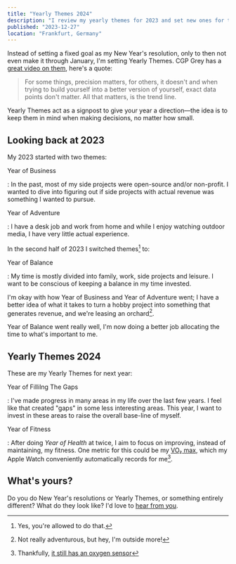 ```yaml
---
title: "Yearly Themes 2024"
description: "I review my yearly themes for 2023 and set new ones for the coming year."
published: "2023-12-27"
location: "Frankfurt, Germany"
---
```


Instead of setting a fixed goal as my New Year's resolution, only to then not 
even make it through January, I'm setting Yearly Themes.
CGP Grey has a [great video on them](https://www.youtube.com/watch?v=NVGuFdX5guE), 
here's a quote:

> For some things, precision matters, for others, it doesn't and when trying 
> to build yourself into a better version of yourself, exact data points don't 
> matter.
> All that matters, is the trend line.

Yearly Themes act as a signpost to give your year a direction—the idea is to 
keep them in mind when making decisions, no matter how small. 

## Looking back at 2023

My 2023 started with two themes:

Year of Business

: In the past, most of my side projects were open-source and/or non-profit.
  I wanted to dive into figuring out if side projects with actual revenue was
  something I wanted to pursue.

Year of Adventure

: I have a desk job and work from home and while I enjoy watching outdoor 
  media, I have very little actual experience.

In the second half of 2023 I switched themes[^1] to:

Year of Balance

: My time is mostly divided into family, work, side projects and leisure. 
  I want to be conscious of keeping a balance in my time invested.

I'm okay with how Year of Business and Year of Adventure went; I have a better 
idea of what it takes to turn a hobby project into something that generates 
revenue, and we're leasing an orchard[^2].

Year of Balance went really well, I'm now doing a better job allocating the time 
to what's important to me.

## Yearly Themes 2024

These are my Yearly Themes for next year:

Year of Fillilng The Gaps

: I've made progress in many areas in my life over the last few years. I feel
  like that created "gaps" in some less interesting areas. This year, I want to 
  invest in these areas to raise the overall base-line of myself.

Year of Fitness

: After doing _Year of Health_ at twice, I aim to focus on improving, instead 
  of maintaining, my fitness. One metric for this could be my 
  [VO₂ max](https://en.wikipedia.org/wiki/VO2_max), which my Apple Watch 
  conveniently automatically records for me[^3].

## What's yours?

Do you do New Year's resolutions or Yearly Themes, or something entirely 
different? What do they look like? I'd love to [hear from you](/contact).

[^1]: Yes, you're allowed to do that.
[^2]: Not really adventurous, but hey, I'm outside more!
[^3]: Thankfully, [it still has an oxygen sensor](https://9to5mac.com/2023/12/26/apple-watch-ban-news/)
